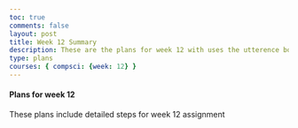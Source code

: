 ```yaml
---
toc: true
comments: false
layout: post
title: Week 12 Summary
description: These are the plans for week 12 with uses the utterence bot
type: plans
courses: { compsci: {week: 12} }
---
```



#### Plans for week 12
These plans include detailed steps for week 12 assignment

<script src="https://utteranc.es/client.js"
    repo="srivaidyas/student2.0"
    issue-term="pathname"
    label="comments"
    theme="github-light"
    crossorigin="anonymous"
    async>
</script>


